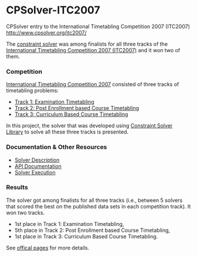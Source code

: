 # CPSolver-ITC2007
CPSolver entry to the International Timetabling Competition 2007 (ITC2007)
<http://www.cpsolver.org/itc2007/>

The [constraint solver][cpsolver] was among finalists for all three tracks of the 
[International Timetabling Competition 2007 (ITC2007)][itc2007] and it won two of them.

### Competition

[International Timetabling Competition 2007][itc2007] consisted of three tracks of timetabling problems:
- [Track 1: Examination Timetabling][exam]
- [Track 2: Post Enrollment based Course Timetabling][tim]
- [Track 3: Curriculum Based Course Timetabling][cct]

In this project, the solver that was developed using [Constraint Solver Library][cpsolver-org] to solve
all these three tracks is presented.

### Documentation & Other Resources
- [Solver Description][description]
- [API Documentation][api]
- [Solver Execution][exec]

### Results
The solver got among finalists for all three tracks (i.e., between 5 solvers that scored
the best on the published data sets in each competition track). It won two tracks.

- 1st place in Track 1: Examination Timetabling,
- 5th place in Track 2: Post Enrollment based Course Timetabling,
- 1st place in Track 3: Curriculum Based Course Timetabling.

See [offical pages][finals] for more details.

[cpsolver]: https://github.com/tomas-muller/cpsolver
[cpsolver-org]: http://www.cpsolver.org
[itc2007]: http://www.cs.qub.ac.uk/itc2007
[exam]: http://www.cs.qub.ac.uk/itc2007/examtrack/exam_track_index.htm
[tim]: http://www.cs.qub.ac.uk/itc2007/postenrolcourse/course_post_index.htm
[cct]: http://www.cs.qub.ac.uk/itc2007/curriculmcourse/course_curriculm_index.htm
[description]: http://www.cpsolver.org/papers/itc2007.pdf
[api]: http://www.cpsolver.org/api/itc2007
[exec]: http://www.cpsolver.org/itc2007/exec.php
[finals]: http://www.cs.qub.ac.uk/itc2007/winner/finalorder.htm
